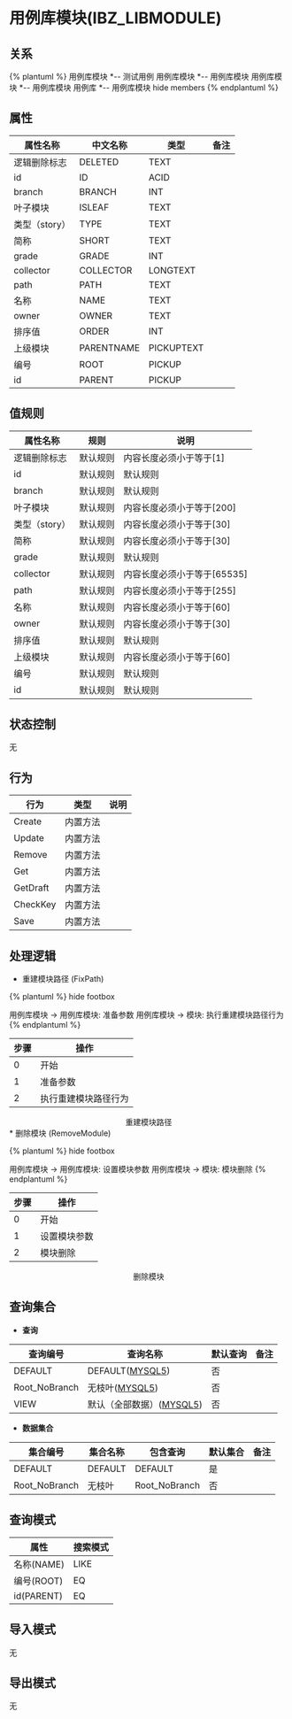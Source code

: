 # 用例库模块(IBZ_LIBMODULE)

  

## 关系
{% plantuml %}
用例库模块 *-- 测试用例 
用例库模块 *-- 用例库模块 
用例库模块 *-- 用例库模块 
用例库 *-- 用例库模块 
hide members
{% endplantuml %}

## 属性

| 属性名称        |    中文名称    | 类型     |  备注  |
| --------   |------------| -----   |  -------- | 
|逻辑删除标志|DELETED|TEXT|&nbsp;|
|id|ID|ACID|&nbsp;|
|branch|BRANCH|INT|&nbsp;|
|叶子模块|ISLEAF|TEXT|&nbsp;|
|类型（story）|TYPE|TEXT|&nbsp;|
|简称|SHORT|TEXT|&nbsp;|
|grade|GRADE|INT|&nbsp;|
|collector|COLLECTOR|LONGTEXT|&nbsp;|
|path|PATH|TEXT|&nbsp;|
|名称|NAME|TEXT|&nbsp;|
|owner|OWNER|TEXT|&nbsp;|
|排序值|ORDER|INT|&nbsp;|
|上级模块|PARENTNAME|PICKUPTEXT|&nbsp;|
|编号|ROOT|PICKUP|&nbsp;|
|id|PARENT|PICKUP|&nbsp;|

## 值规则
| 属性名称    | 规则    |  说明  |
| --------   |------------| ----- | 
|逻辑删除标志|默认规则|内容长度必须小于等于[1]|
|id|默认规则|默认规则|
|branch|默认规则|默认规则|
|叶子模块|默认规则|内容长度必须小于等于[200]|
|类型（story）|默认规则|内容长度必须小于等于[30]|
|简称|默认规则|内容长度必须小于等于[30]|
|grade|默认规则|默认规则|
|collector|默认规则|内容长度必须小于等于[65535]|
|path|默认规则|内容长度必须小于等于[255]|
|名称|默认规则|内容长度必须小于等于[60]|
|owner|默认规则|内容长度必须小于等于[30]|
|排序值|默认规则|默认规则|
|上级模块|默认规则|内容长度必须小于等于[60]|
|编号|默认规则|默认规则|
|id|默认规则|默认规则|

## 状态控制

无


## 行为
| 行为    | 类型    |  说明  |
| --------   |------------| ----- | 
|Create|内置方法|&nbsp;|
|Update|内置方法|&nbsp;|
|Remove|内置方法|&nbsp;|
|Get|内置方法|&nbsp;|
|GetDraft|内置方法|&nbsp;|
|CheckKey|内置方法|&nbsp;|
|Save|内置方法|&nbsp;|

## 处理逻辑
* 重建模块路径 (FixPath)
  
   

{% plantuml %}
hide footbox

用例库模块 -> 用例库模块: 准备参数
用例库模块 -> 模块: 执行重建模块路径行为
{% endplantuml %}

| 步骤       | 操作        |
| --------   | --------   |
|0|开始 | 
|1|准备参数 |
|2|执行重建模块路径行为 |
<center>重建模块路径</center>
* 删除模块 (RemoveModule)
  
   

{% plantuml %}
hide footbox

用例库模块 -> 用例库模块: 设置模块参数
用例库模块 -> 模块: 模块删除
{% endplantuml %}

| 步骤       | 操作        |
| --------   | --------   |
|0|开始 | 
|1|设置模块参数 |
|2|模块删除 |
<center>删除模块</center>

## 查询集合

* **查询**

| 查询编号 | 查询名称       | 默认查询 |   备注|
| --------  | --------   | --------   | ----- |
|DEFAULT|DEFAULT([MYSQL5](../../appendix/query_MYSQL5.md#IbzLibModule_Default))|否|&nbsp;|
|Root_NoBranch|无枝叶([MYSQL5](../../appendix/query_MYSQL5.md#IbzLibModule_Root_NoBranch))|否|&nbsp;|
|VIEW|默认（全部数据）([MYSQL5](../../appendix/query_MYSQL5.md#IbzLibModule_View))|否|&nbsp;|

* **数据集合**

| 集合编号 | 集合名称   |  包含查询  | 默认集合 |   备注|
| --------  | --------   | -------- | --------   | ----- |
|DEFAULT|DEFAULT|DEFAULT|是|&nbsp;|
|Root_NoBranch|无枝叶|Root_NoBranch|否|&nbsp;|

## 查询模式
| 属性      |    搜索模式     |
| --------   |------------|
|名称(NAME)|LIKE|
|编号(ROOT)|EQ|
|id(PARENT)|EQ|

## 导入模式
无


## 导出模式
无
